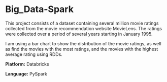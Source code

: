 # Big_Data-Spark

This project consists of a dataset containing several million movie ratings collected from the movie recommendation website MovieLens. The ratings were collected over a period of several years starting in January 1995.

I am using a bar chart to show the distribution of the movie ratings, as well as find the movies with the most ratings, and the movies with the highest average rating using RDDs. 

**Platform:** Databricks

**Language:** PySpark
